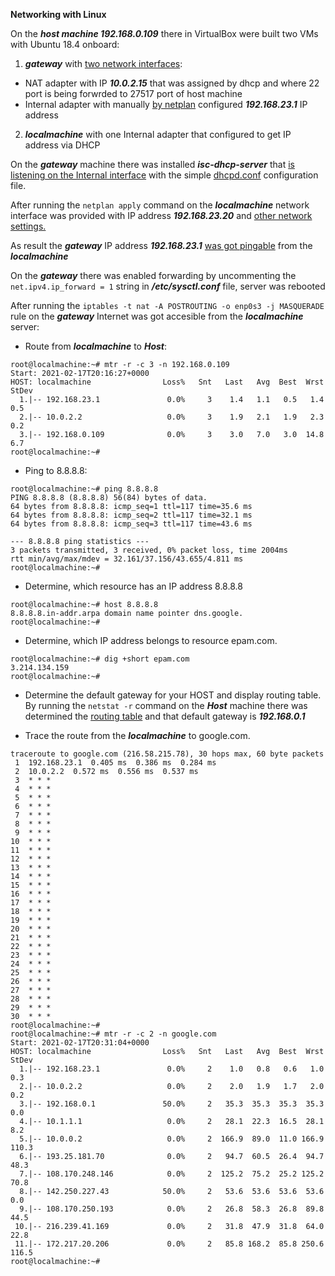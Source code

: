 **Networking with Linux**


On the ***host machine 192.168.0.109*** there in VirtualBox were built two VMs with Ubuntu 18.4 onboard:

1. ***gateway*** with [two network interfaces](screenshots/001.JPG):
  - NAT adapter with IP ***10.0.2.15*** that was assigned by dhcp and where 22 port is being forwrded to 27517 port of host machine 
  - Internal adapter with manually [by netplan](screenshots/002.JPG) configured ***192.168.23.1*** IP address

2. ***localmachine*** with one Internal adapter that configured to get IP address via DHCP


On the ***gateway*** machine there was installed ***isc-dhcp-server*** that [is listening on the Internal interface](screenchots/003.JPG) with the simple [dhcpd.conf](screenshot/004.JPG) configuration file.

After running the ```netplan apply``` command on the ***localmachine*** network interface was provided with IP address ***192.168.23.20*** and [other network settings.](screenshots/005.JPG)

As result the ***gateway*** IP address ***192.168.23.1*** [was got pingable](screenshots/005.JPG) from the ***localmachine***

On the ***gateway*** there was enabled forwarding by uncommenting the ```net.ipv4.ip_forward = 1``` string in ***/etc/sysctl.conf*** file, server was rebooted

After running the ```iptables -t nat -A POSTROUTING -o enp0s3 -j MASQUERADE``` rule on the ***gateway*** Internet was got accesible from the ***localmachine*** server:


- Route from ***localmachine*** to ***Host***:
```
root@localmachine:~# mtr -r -c 3 -n 192.168.0.109
Start: 2021-02-17T20:16:27+0000
HOST: localmachine                Loss%   Snt   Last   Avg  Best  Wrst StDev
  1.|-- 192.168.23.1               0.0%     3    1.4   1.1   0.5   1.4   0.5
  2.|-- 10.0.2.2                   0.0%     3    1.9   2.1   1.9   2.3   0.2
  3.|-- 192.168.0.109              0.0%     3    3.0   7.0   3.0  14.8   6.7
root@localmachine:~#
```

- Ping to 8.8.8.8:
```
root@localmachine:~# ping 8.8.8.8
PING 8.8.8.8 (8.8.8.8) 56(84) bytes of data.
64 bytes from 8.8.8.8: icmp_seq=1 ttl=117 time=35.6 ms
64 bytes from 8.8.8.8: icmp_seq=2 ttl=117 time=32.1 ms
64 bytes from 8.8.8.8: icmp_seq=3 ttl=117 time=43.6 ms

--- 8.8.8.8 ping statistics ---
3 packets transmitted, 3 received, 0% packet loss, time 2004ms
rtt min/avg/max/mdev = 32.161/37.156/43.655/4.811 ms
root@localmachine:~#
```

- Determine, which  resource has an IP address 8.8.8.8
```
root@localmachine:~# host 8.8.8.8
8.8.8.8.in-addr.arpa domain name pointer dns.google.
root@localmachine:~#
```

- Determine, which  IP address belongs to resource epam.com.
```
root@localmachine:~# dig +short epam.com
3.214.134.159
root@localmachine:~#
```


- Determine the default gateway for your HOST and display routing table.
By running the ```netstat -r``` command on the ***Host*** machine there was determined the [routing table](screenshot/006.JPG) and that default gateway is ***192.168.0.1***


- Trace the route from the ***localmachine*** to google.com. 
```
traceroute to google.com (216.58.215.78), 30 hops max, 60 byte packets
 1  192.168.23.1  0.405 ms  0.386 ms  0.284 ms
 2  10.0.2.2  0.572 ms  0.556 ms  0.537 ms
 3  * * *
 4  * * *
 5  * * *
 6  * * *
 7  * * *
 8  * * *
 9  * * *
10  * * *
11  * * *
12  * * *
13  * * *
14  * * *
15  * * *
16  * * *
17  * * *
18  * * *
19  * * *
20  * * *
21  * * *
22  * * *
23  * * *
24  * * *
25  * * *
26  * * *
27  * * *
28  * * *
29  * * *
30  * * *
root@localmachine:~#
root@localmachine:~# mtr -r -c 2 -n google.com
Start: 2021-02-17T20:31:04+0000
HOST: localmachine                Loss%   Snt   Last   Avg  Best  Wrst StDev
  1.|-- 192.168.23.1               0.0%     2    1.0   0.8   0.6   1.0   0.3
  2.|-- 10.0.2.2                   0.0%     2    2.0   1.9   1.7   2.0   0.2
  3.|-- 192.168.0.1               50.0%     2   35.3  35.3  35.3  35.3   0.0
  4.|-- 10.1.1.1                   0.0%     2   28.1  22.3  16.5  28.1   8.2
  5.|-- 10.0.0.2                   0.0%     2  166.9  89.0  11.0 166.9 110.3
  6.|-- 193.25.181.70              0.0%     2   94.7  60.5  26.4  94.7  48.3
  7.|-- 108.170.248.146            0.0%     2  125.2  75.2  25.2 125.2  70.8
  8.|-- 142.250.227.43            50.0%     2   53.6  53.6  53.6  53.6   0.0
  9.|-- 108.170.250.193            0.0%     2   26.8  58.3  26.8  89.8  44.5
 10.|-- 216.239.41.169             0.0%     2   31.8  47.9  31.8  64.0  22.8
 11.|-- 172.217.20.206             0.0%     2   85.8 168.2  85.8 250.6 116.5
root@localmachine:~#
```
